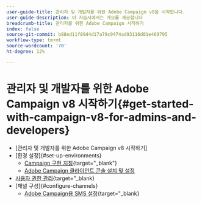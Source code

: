 ```yaml
---
user-guide-title: 관리자 및 개발자를 위한 Adobe Campaign v8을 시작합니다.
user-guide-description: 이 자습서에서는 개요를 제공합니다
breadcrumb-title: 관리자를 위한 Adobe Campaign 시작하기
index: false
source-git-commit: b88ed11f89d4d17a79c9474ad93116d01e469795
workflow-type: tm+mt
source-wordcount: '70'
ht-degree: 12%

---
```



# 관리자 및 개발자를 위한 Adobe Campaign v8 시작하기{#get-started-with-campaign-v8-for-admins-and-developers}

+ [관리자 및 개발자를 위한 Adobe Campaign v8 시작하기]
+ [환경 설정]{#set-up-environments}
   + [Campaign 구현 지침](https://experienceleague.adobe.com/en/docs/campaign/campaign-v8/config/implement/implement){target="_blank"}
   + [Adobe Campaign 클라이언트 콘솔 설치 및 설정](/help/tutorial-acs-acc-admin/install-the-client-console.md)
+ [사용자 권한 관리](https://experienceleague.adobe.com/en/docs/campaign/campaign-v8/admin/permissions/manage-permissions){target="_blank}
+ [채널 구성]{#configure-channels}
   + [Adobe Campaign용 SMS 설정](https://experienceleague.adobe.com/en/docs/campaign-learn/set-up-sms-for-adobe-campaign/overview){target="_blank}
